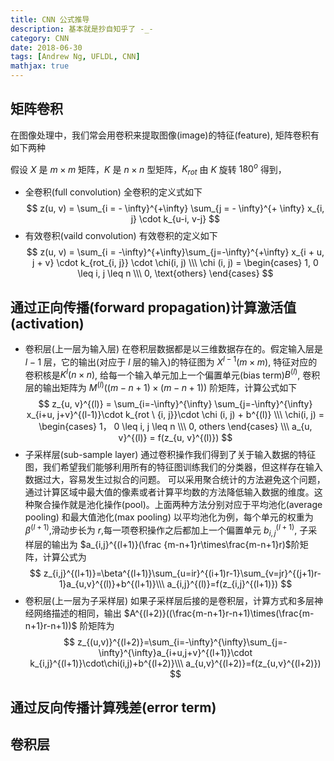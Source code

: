 ```yaml
---
title: CNN 公式推导
description: 基本就是抄自知乎了 -_-
category: CNN
date: 2018-06-30
tags: [Andrew Ng, UFLDL, CNN]
mathjax: true
---
```


## 矩阵卷积

在图像处理中，我们常会用卷积来提取图像(image)的特征(feature), 矩阵卷积有如下两种

假设 $X$ 是 $m \times m$ 矩阵，$K$ 是 $n \times n$ 型矩阵，$K_{rot}$ 由 $K$ 旋转 $180^o$ 得到，

- 全卷积(full convolution)
    全卷积的定义式如下
    $$
    z(u, v) = \sum_{i = - \infty}^{+\infty} \sum_{j = - \infty}^{+ \infty} x_{i, j} \cdot k_{u-i, v-j}
    $$
- 有效卷积(vaild convolution)
    有效卷积的定义如下
    $$
    z(u, v) = \sum_{i = -\infty}^{+\infty}\sum_{j=-\infty}^{+\infty} x_{i + u, j + v} \cdot k_{rot_{i, j}} \cdot \chi(i, j) \\\
    \chi (i, j) =
    \begin{cases}
    1, 0 \leq i, j \leq n \\\
    0,  \text{others}
    \end{cases}
    $$

## 通过正向传播(forward propagation)计算激活值(activation)

- 卷积层(上一层为输入层)
    在卷积层数据都是以三维数据存在的。假定输入层是 $l - 1$ 层，它的输出(对应于 $l$ 层的输入)的特征图为 $X^{l-1}(m \times m)$, 特征对应的卷积核是$K^l (n \times n)$, 给每一个输入单元加上一个偏置单元(bias term)$B^{(l)}$, 卷积层的输出矩阵为 $M^{(l)}((m - n + 1) \times (m - n + 1))$ 阶矩阵，计算公式如下
    $$
    z_{u, v}^{(l)} = \sum_{i=-\infty}^{\infty} \sum_{j=-\infty}^{\infty} x_{i+u, j+v}^{(l-1)}\cdot k_{rot \ {i, j}}\cdot \chi (i, j) + b^{(l)} \\\
    \chi(i, j) =
    \begin{cases}
    1， 0 \leq i, j \leq n \\\
    0, others
    \end{cases} \\\
    a_{u, v}^{(l)} = f(z_{u, v}^{(l)})
    $$
- 子采样层(sub-sample layer)
    通过卷积操作我们得到了关于输入数据的特征图，我们希望我们能够利用所有的特征图训练我们的分类器，但这样存在输入数据过大，容易发生过拟合的问题。
    可以采用聚合统计的方法避免这个问题，通过计算区域中最大值的像素或者计算平均数的方法降低输入数据的维度。这种聚合操作就是池化操作(pool)。上面两种方法分别对应于平均池化(average pooling) 和最大值池化(max pooling)
    以平均池化为例，每个单元的权重为 $\beta^{(l+1)}$,滑动步长为 $r$,每一项卷积操作之后都加上一个偏置单元 $b_{i,j}^{(l+1)}$, 子采样层的输出为 $a_{i,j}^{(l+1)}(\frac {m-n+1}r\times\frac{m-n+1}r)$阶矩阵，计算公式为
    $$
    z_{i,j}^{(l+1)}=\beta^{(l+1)}\sum_{u=ir}^{(i+1)r-1}\sum_{v=jr}^{(j+1)r-1}a_{u,v}^{(l)}+b^{(l+1)}\\\
    a_{i,j}^{(l)}=f(z_{i,j}^{(l+1)})
    $$
- 卷积层(上一层为子采样层)
    如果子采样层后接的是卷积层，计算方式和多层神经网络描述的相同，输出 $A^{(l+2)}((\frac{m-n+1}r-n+1)\times(\frac{m-n+1}r-n+1))$ 阶矩阵为
    $$
    z_{(u,v)}^{(l+2)}=\sum_{i=-\infty}^{\infty}\sum_{j=-\infty}^{\infty}a_{i+u,j+v}^{(l+1)}\cdot k_{i,j}^{(l+1)}\cdot\chi(i,j)+b^{(l+2)}\\\
    a_{u,v}^{(l+2)}=f(z_{u,v}^{(l+2)})
    $$

## 通过反向传播计算残差(error term)

## 卷积层
